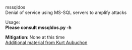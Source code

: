 mssqldos<br />
Denial of service using MS-SQL servers to amplify attacks <br />

Usage:<br />
<b>Please consult mssqldos.py -h</b>
<br />

<b> Mitigation: </b> None at this time
<br />
[Additional material from Kurt Aubuchon](http://kurtaubuchon.blogspot.com/2015/01/mc-sqlr-amplification-ms-sql-server.html)